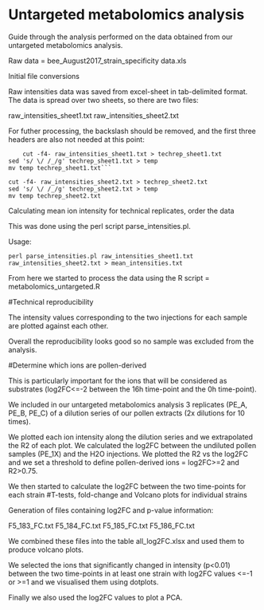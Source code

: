 # Untargeted metabolomics analysis

Guide through the analysis performed on the data obtained from our untargeted metabolomics analysis. 

Raw data = bee_August2017_strain_specificity data.xls

Initial file conversions

Raw intensities data was saved from excel-sheet in tab-delimited format. The data is spread over two sheets, so there are two files:

raw_intensities_sheet1.txt
raw_intensities_sheet2.txt

For futher processing, the backslash should be removed, and the first three
headers are also not needed at this point:

        cut -f4- raw_intensities_sheet1.txt > techrep_sheet1.txt
	sed 's/ \/ /_/g' techrep_sheet1.txt > temp
	mv temp techrep_sheet1.txt```

	cut -f4- raw_intensities_sheet2.txt > techrep_sheet2.txt
	sed 's/ \/ /_/g' techrep_sheet2.txt > temp
	mv temp techrep_sheet2.txt


Calculating mean ion intensity for technical replicates, order the data

This was done using the perl script parse_intensities.pl.

Usage:

	perl parse_intensities.pl raw_intensities_sheet1.txt raw_intensities_sheet2.txt > mean_intensities.txt

From here we started to process the data using the R script = metabolomics_untargeted.R


#Technical reproducibility

The intensity values corresponding to the two injections for each sample are plotted against each other. 

Overall the reproducibility looks good so no sample was excluded from the analysis.  


#Determine which ions are pollen-derived

This is particularly important for the ions that will be considered as substrates (log2FC<=-2 between the 16h time-point and the 0h time-point). 

We included in our untargeted metabolomics analysis 3 replicates (PE_A, PE_B, PE_C) of a dilution series of our pollen extracts (2x dilutions for 10 times). 

We plotted each ion intensity along the dilution series and we extrapolated the R2 of each plot. We calculated the log2FC between the undiluted pollen samples (PE_1X) and the H2O injections. We plotted the R2 vs the log2FC and we set a threshold to define pollen-derived ions = log2FC>=2 and R2>0.75. 

We then started to calculate the log2FC between the two time-points for each strain
#T-tests, fold-change and Volcano plots for individual strains

Generation of files containing log2FC and p-value information:

F5_183_FC.txt
F5_184_FC.txt
F5_185_FC.txt
F5_186_FC.txt

We combined these files into the table all_log2FC.xlsx and used them to produce volcano plots.

We selected the ions that significantly changed in intensity (p<0.01) between the two time-points in at least one strain with log2FC values <=-1 or >=1 and we visualised them using dotplots.

Finally we also used the log2FC values to plot a PCA. 
